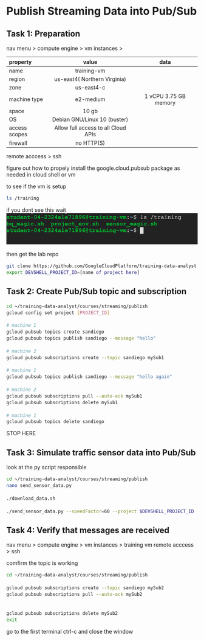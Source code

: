 # Publish Streaming Data into Pub/Sub

## Task 1: Preparation

nav menu > compute engine > vm instances > 

| property          | value           | data 
| :------------ |:---------------:| :-----:|
|       name        | training-vm                 |       |
|     region          |     us-east4( Northern Virginia)            |       |
|      zone         |     us-east4-c            |       |
|      machine type     |     e2-medium          |     1 vCPU 3.75 GB memory  |
|        space |   10 gb 
|        OS  |   Debian GNU/Linux 10 (buster)  
| access scopes |   Allow full access to all Cloud APIs   
|firewall | no HTTP(S)


remote acccess > ssh 


figure out how to propely install the google.cloud.pubsub package as needed in cloud shell or vm

to see if the vm is setup 

```bash
ls /training
```


if you dont see this wait
![](1.png)

then get the lab repo

```bash
git clone https://github.com/GoogleCloudPlatform/training-data-analyst
export DEVSHELL_PROJECT_ID=[name of project here]
```

## Task 2: Create Pub/Sub topic and subscription

```bash
cd ~/training-data-analyst/courses/streaming/publish
gcloud config set project [PROJECT_ID]

# machine 1
gcloud pubsub topics create sandiego
gcloud pubsub topics publish sandiego --message "hello"

# machine 2
gcloud pubsub subscriptions create --topic sandiego mySub1

# machine 1
gcloud pubsub topics publish sandiego --message "hello again"

# machine 2
gcloud pubsub subscriptions pull --auto-ack mySub1
gcloud pubsub subscriptions delete mySub1

# machine 1
gcloud pubsub topics delete sandiego
```

STOP HERE


## Task 3: Simulate traffic sensor data into Pub/Sub

look at the py script responsible

```bash
cd ~/training-data-analyst/courses/streaming/publish
nano send_sensor_data.py

./download_data.sh

./send_sensor_data.py --speedFactor=60 --project $DEVSHELL_PROJECT_ID
```


## Task 4: Verify that messages are received


nav menu > compute engine > vm instances > training vm 
remote acccess > ssh 



comfirm the topic is working 


```bash
cd ~/training-data-analyst/courses/streaming/publish

gcloud pubsub subscriptions create --topic sandiego mySub2
gcloud pubsub subscriptions pull --auto-ack mySub2


gcloud pubsub subscriptions delete mySub2
exit
```

go to the first terminal ctrl-c and close the window

